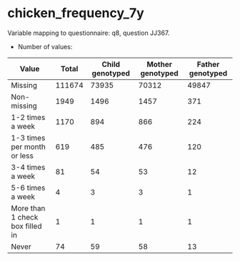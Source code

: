 # chicken_frequency_7y
Variable mapping to questionnaire: q8, question JJ367.
- Number of values:

| Value | Total | Child genotyped | Mother genotyped | Father genotyped |
| ----- | ----- | --------------- | ---------------- | ---------------- |
| Missing | 111674 | 73935 | 70312 | 49847 |
| Non-missing | 1949 | 1496 | 1457 | 371 |
| 1-2 times a week | 1170 | 894 | 866 |224 |
| 1-3 times per month or less | 619 | 485 | 476 |120 |
| 3-4 times a week | 81 | 54 | 53 |12 |
| 5-6 times a week | 4 | 3 | 3 |1 |
| More than 1 check box filled in | 1 | 1 | 1 |1 |
| Never | 74 | 59 | 58 |13 |



